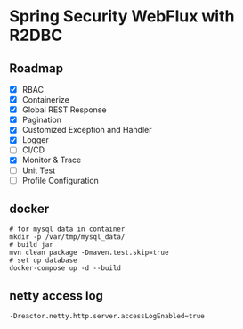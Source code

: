 # Spring Security WebFlux with R2DBC

## Roadmap

- [x] RBAC
- [x] Containerize
- [x] Global REST Response
- [x] Pagination
- [x] Customized Exception and Handler
- [x] Logger
- [ ] CI/CD
- [x] Monitor & Trace
- [ ] Unit Test
- [ ] Profile Configuration

## docker

```shell
# for mysql data in container
mkdir -p /var/tmp/mysql_data/
# build jar
mvn clean package -Dmaven.test.skip=true
# set up database
docker-compose up -d --build
```

## netty access log

```text
-Dreactor.netty.http.server.accessLogEnabled=true
```
